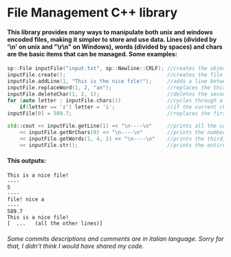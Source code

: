 # File Management C++ library
#### This library provides many ways to manipulate both unix and windows encoded files, making it simpler to store and use data. Lines (divided by '\n' on unix and "\r\n" on Windows), words (divided by spaces) and chars are the basic items that can be managed. Some examples:
```cpp
sp::File inputFile("input.txt", sp::Newline::CRLF); //creates the object using the provided path. The sp::Newline parameter is the newline mode (in this case \r\n), if not provided it's automatically determined based on the operating system.
inputFile.create();                                 //creates the file if it doesn't exist.
inputFile.addLine(1, "This is the nice fzle!");     //adds a line between the first and the second line containing the parameter. (This is the nice fzle!)
inputFile.replaceWord(1, 2, "an");                  //replaces the third word on the second line with the parameter. (This is an nice fzle!)
inputFile.deleteChar(1, 2, 1);                      //deletes the second char of the third word of the second line. (This is a nice fzle!)
for (auto letter : inputFile.chars())               //cycles through all the chars in the file.
    if(letter == 'z') letter = 'i';                 //if the current char is a 'z' it is replaced with an 'i'. (This is a nice file!)
inputFile[0] = 589.7;                               //replaces the first line with "589.7"
     
std::cout << inputFile.getLine(1) << "\n----\n"     //prints all the content of the second line.
    << inputFile.getNrChars(0) << "\n----\n"        //prints the number of chars in the first line.
    << inputFile.getWords(1, 4, 2) << "\n----\n"    //prints the third, the fourth and the fifth word in the second line, but in reverse order since the second parameter is bigger than the third one. 
    << inputFile.str();                             //prints the entire file.
```
#### This outputs:
```
This is a nice file!
----
5
----
file! nice a
----
589.7
This is a nice file!
[  ...   (all the other lines)]
```
  
###### Some commits descriptions and comments are in italian language. Sorry for that, I didn't think I would have shared my code.
